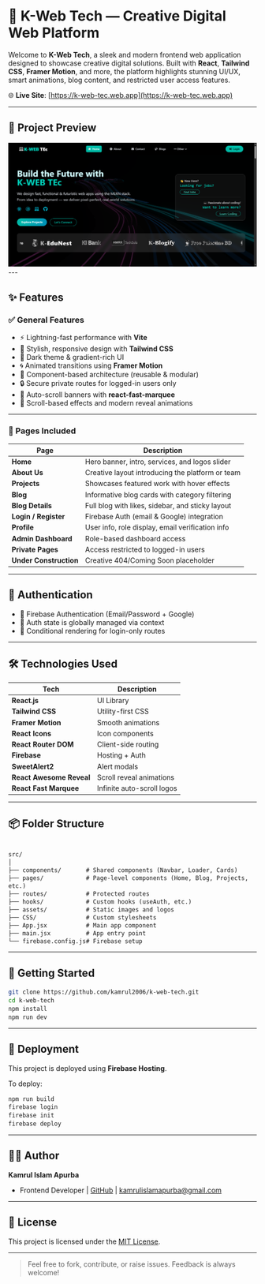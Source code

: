 
# 🚀 K-Web Tech — Creative Digital Web Platform

Welcome to **K-Web Tech**, a sleek and modern frontend web application designed to showcase creative digital solutions. Built with **React**, **Tailwind CSS**, **Framer Motion**, and more, the platform highlights stunning UI/UX, smart animations, blog content, and restricted user access features.

🌐 **Live Site**: [https://k-web-tec.web.app](https://k-web-tec.web.app)

-----

## 📸 Project Preview

<img src="./public/preview.png" />
---

## ✨ Features

### ✅ General Features

- ⚡ Lightning-fast performance with **Vite**
- 🎨 Stylish, responsive design with **Tailwind CSS**
- 🌙 Dark theme & gradient-rich UI
- 🌀 Animated transitions using **Framer Motion**
- 🧩 Component-based architecture (reusable & modular)
- 🔒 Secure private routes for logged-in users only
- 🔁 Auto-scroll banners with **react-fast-marquee**
- 🧠 Scroll-based effects and modern reveal animations

-----

### 📄 Pages Included

| Page                  | Description |
|-----------------------|-------------|
| **Home**              | Hero banner, intro, services, and logos slider |
| **About Us**          | Creative layout introducing the platform or team |
| **Projects**          | Showcases featured work with hover effects |
| **Blog**              | Informative blog cards with category filtering |
| **Blog Details**      | Full blog with likes, sidebar, and sticky layout |
| **Login / Register**  | Firebase Auth (email & Google) integration |
| **Profile**           | User info, role display, email verification info |
| **Admin Dashboard**   | Role-based dashboard access |
| **Private Pages**     | Access restricted to logged-in users |
| **Under Construction**| Creative 404/Coming Soon placeholder |

-----

## 🔐 Authentication

- 🔑 Firebase Authentication (Email/Password + Google)
- 🔄 Auth state is globally managed via context
- 🧭 Conditional rendering for login-only routes

-----

## 🛠 Technologies Used

| Tech                | Description |
|---------------------|-------------|
| **React.js**        | UI Library |
| **Tailwind CSS**    | Utility-first CSS |
| **Framer Motion**   | Smooth animations |
| **React Icons**     | Icon components |
| **React Router DOM**| Client-side routing |
| **Firebase**        | Hosting + Auth |
| **SweetAlert2**     | Alert modals |
| **React Awesome Reveal** | Scroll reveal animations |
| **React Fast Marquee** | Infinite auto-scroll logos |

-----

## 📦 Folder Structure

```

src/
│
├── components/       # Shared components (Navbar, Loader, Cards)
├── pages/            # Page-level components (Home, Blog, Projects, etc.)
├── routes/           # Protected routes
├── hooks/            # Custom hooks (useAuth, etc.)
├── assets/           # Static images and logos
├── CSS/              # Custom stylesheets
├── App.jsx           # Main app component
├── main.jsx          # App entry point
└── firebase.config.js# Firebase setup

````

------

## 🚀 Getting Started

```bash
git clone https://github.com/kamrul2006/k-web-tech.git
cd k-web-tech
npm install
npm run dev
````

-----

## 🚚 Deployment

This project is deployed using **Firebase Hosting**.

To deploy:

```bash
npm run build
firebase login
firebase init
firebase deploy
```

-----

## 🙋‍♂️ Author

**Kamrul Islam Apurba**

- Frontend Developer | [GitHub](https://github.com/kamrul2006) | <kamrulislamapurba@gmail.com>

-----

## 📄 License

This project is licensed under the [MIT License](LICENSE).

-----

> Feel free to fork, contribute, or raise issues. Feedback is always welcome!
